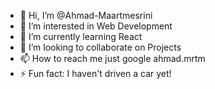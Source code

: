 - 👋 Hi, I’m @Ahmad-Maartmesrini
- 👀 I’m interested in Web Development
- 🌱 I’m currently learning React
- 💞️ I’m looking to collaborate on Projects
- 📫 How to reach me just google ahmad.mrtm
- ⚡ Fun fact: I haven't driven a car yet!
